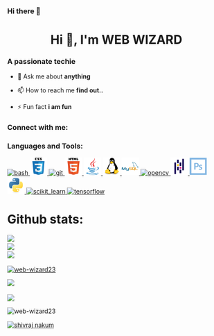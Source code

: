 ### Hi there 👋

<!--
- 🔭 I’m currently working on ...
- 🌱 I’m currently learning ...
- 👯 I’m looking to collaborate on ...
- 🤔 I’m looking for help with ...
- 💬 Ask me about ...
- 📫 How to reach me: ...
- 😄 Pronouns: ...
- ⚡ Fun fact: ...
-->

<h1 align="center">Hi 👋, I'm WEB WIZARD</h1>
<h3 align="left">A passionate techie</h3>

- 💬 Ask me about **anything**

- 📫 How to reach me **find out..**

- ⚡ Fun fact **i am fun**

<h3 align="left">Connect with me:</h3>
<p align="left">
</p>

<h3 align="left">Languages and Tools:</h3>
<p align="left"> <a href="https://www.gnu.org/software/bash/" target="_blank" rel="noreferrer"> <img src="https://www.vectorlogo.zone/logos/gnu_bash/gnu_bash-icon.svg" alt="bash" width="40" height="40"/> </a> <a href="https://www.w3schools.com/css/" target="_blank" rel="noreferrer"> <img src="https://raw.githubusercontent.com/devicons/devicon/master/icons/css3/css3-original-wordmark.svg" alt="css3" width="40" height="40"/> </a> <a href="https://git-scm.com/" target="_blank" rel="noreferrer"> <img src="https://www.vectorlogo.zone/logos/git-scm/git-scm-icon.svg" alt="git" width="40" height="40"/> </a> <a href="https://www.w3.org/html/" target="_blank" rel="noreferrer"> <img src="https://raw.githubusercontent.com/devicons/devicon/master/icons/html5/html5-original-wordmark.svg" alt="html5" width="40" height="40"/> </a> <a href="https://www.java.com" target="_blank" rel="noreferrer"> <img src="https://raw.githubusercontent.com/devicons/devicon/master/icons/java/java-original.svg" alt="java" width="40" height="40"/> </a> <a href="https://www.linux.org/" target="_blank" rel="noreferrer"> <img src="https://raw.githubusercontent.com/devicons/devicon/master/icons/linux/linux-original.svg" alt="linux" width="40" height="40"/> </a> <a href="https://www.mysql.com/" target="_blank" rel="noreferrer"> <img src="https://raw.githubusercontent.com/devicons/devicon/master/icons/mysql/mysql-original-wordmark.svg" alt="mysql" width="40" height="40"/> </a> <a href="https://opencv.org/" target="_blank" rel="noreferrer"> <img src="https://www.vectorlogo.zone/logos/opencv/opencv-icon.svg" alt="opencv" width="40" height="40"/> </a> <a href="https://pandas.pydata.org/" target="_blank" rel="noreferrer"> <img src="https://raw.githubusercontent.com/devicons/devicon/2ae2a900d2f041da66e950e4d48052658d850630/icons/pandas/pandas-original.svg" alt="pandas" width="40" height="40"/> </a> <a href="https://www.photoshop.com/en" target="_blank" rel="noreferrer"> <img src="https://raw.githubusercontent.com/devicons/devicon/master/icons/photoshop/photoshop-line.svg" alt="photoshop" width="40" height="40"/> </a> <a href="https://www.python.org" target="_blank" rel="noreferrer"> <img src="https://raw.githubusercontent.com/devicons/devicon/master/icons/python/python-original.svg" alt="python" width="40" height="40"/> </a> <a href="https://scikit-learn.org/" target="_blank" rel="noreferrer"> <img src="https://upload.wikimedia.org/wikipedia/commons/0/05/Scikit_learn_logo_small.svg" alt="scikit_learn" width="40" height="40"/> </a> <a href="https://www.tensorflow.org" target="_blank" rel="noreferrer"> <img src="https://www.vectorlogo.zone/logos/tensorflow/tensorflow-icon.svg" alt="tensorflow" width="40" height="40"/> </a> </p>

<!--
<p><img align="left" src="https://github-readme-stats.vercel.app/api/top-langs?username=web-wizard23&show_icons=true&locale=en&layout=compact" alt="web-wizard23" /></p>

<p><img align="center" src="https://github-readme-streak-stats.herokuapp.com/?user=web-wizard23&" alt="web-wizard23" /></p> 

<p>&nbsp;<img align="center" src="https://github-readme-stats.vercel.app/api?username=web-wizard23&show_icons=true&locale=en" alt="web-wizard23" /></p>
-->

# Github stats:
![](https://github-readme-stats.vercel.app/api?username=web-wizard23&theme=dark&hide_border=false&include_all_commits=false&count_private=false)<br/>
![](https://github-readme-streak-stats.herokuapp.com/?user=web-wizard23&theme=dark&hide_border=false)<br/>
![](https://github-readme-stats.vercel.app/api/top-langs/?username=web-wizard23&theme=dark&hide_border=false&include_all_commits=false&count_private=false&layout=compact)

<p align="left"> <a href="https://github.com/ryo-ma/github-profile-trophy"><img src="https://github-profile-trophy.vercel.app/?username=web-wizard23" alt="web-wizard23" /></a> </p>

<!--<img align="center" src="https://github-readme-activity-graph.cyclic.app/graph?username=web-wizard23&theme=tokyo-night" />-->

![](https://github-readme-activity-graph.cyclic.app/graph?username=web-wizard23&theme=tokyo-night)

<img align="center" src="https://github-profile-summary-cards.vercel.app/api/cards/profile-details?username=wizard23&theme=tokyo-night" />

<p align="left"> <img src="https://komarev.com/ghpvc/?username=web-wizard23&label=Profile%20views&color=0e75b6&style=flat" alt="web-wizard23" /> </p>

<a href="[https://linkedin.com/in/shivraj nakum](https://www.linkedin.com/in/shivraj-nakum-11b3b4233/)" target="blank"><img align="center" src="https://simpleicons.org/icons/linkedin.svg" alt="shivraj nakum" height="30" width="40" /></a>
